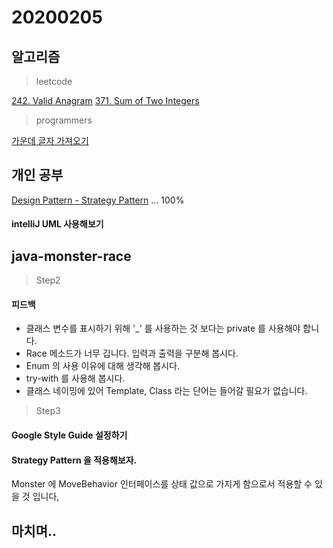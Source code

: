 # 20200205

## 알고리즘
> leetcode

[242. Valid Anagram](https://github.com/Hyune-c/algorithm/tree/master/src/main/java/leetcode/validanagram)
[371. Sum of Two Integers](https://github.com/Hyune-c/algorithm/tree/master/src/main/java/leetcode/sumoftwointegers)

> programmers

[가운데 글자 가져오기](https://github.com/Hyune-c/algorithm/tree/master/src/main/java/programmers/middleletter)

## 개인 공부
[Design Pattern - Strategy Pattern](https://github.com/Hyune-c/TIL/blob/master/Design%20Pattern/Strategy%20Pattern.md) ... 100%

#### intelliJ UML 사용해보기

## java-monster-race 
> Step2 
#### 피드백
- 클래스 변수를 표시하기 위해 '_' 를 사용하는 것 보다는 private 를 사용해야 합니다.
- Race 메소드가 너무 깁니다. 입력과 출력을 구분해 봅시다.
- Enum 의 사용 이유에 대해 생각해 봅시다.
- try-with 를 사용해 봅시다.
- 클래스 네이밍에 있어 Template, Class 라는 단어는 들어갈 필요가 없습니다.

> Step3
#### Google Style Guide 설정하기
#### Strategy Pattern 을 적용해보자.
Monster 에 MoveBehavior 인터페이스를 상태 값으로 가지게 함으로서 적용할 수 있을 것 입니다,

## 마치며..
<!--stackedit_data:
eyJoaXN0b3J5IjpbNjk1NzEzNDAyXX0=
-->